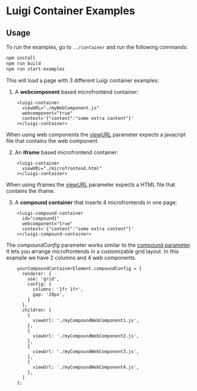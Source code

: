 
# Luigi Container Examples

## Usage
To run the examples, go to `../container` and run the following commands:

```bash
npm install
npm run build
npm run start-examples
```
This will load a page with 3 different Luigi container examples:

1. A **webcomponent** based microfrontend container:
```
    <luigi-container
      viewURL="./myWebComponent.js"
      webcomponent="true"
      context='{"content":"some extra content"}'
    ></luigi-container>
```
When using web components the [viewURL](https://docs.luigi-project.io/docs/navigation-parameters-reference?section=viewurl) parameter expects a javacript file that contains the web component.

2. An **iframe** based microfrontend container:
```
    <luigi-container
      viewURL="./microfrontend.html"
    ></luigi-container>
```
When using iframes the [viewURL](https://docs.luigi-project.io/docs/navigation-parameters-reference?section=viewurl) parameter expects a HTML file that contains the iframe.

3. A **compound container** that inserts 4 microfrontends in one page:
```
    <luigi-compound-container
      id="compound1"
      webcomponent="true"
      context='{"content":"some extra content"}'
    ></luigi-compound-container>
```
The *compoundConfig* parameter works similar to the [compound parameter](https://docs.luigi-project.io/docs/navigation-parameters-reference?section=compound). It lets you arrange microfrontends in a customizable grid layout. In this example we have 2 columns and 4 web components.

```
    yourCompoundContainerElement.compoundConfig = {
      renderer: { 
        use: 'grid', 
        config: { 
          columns: '1fr 1fr', 
          gap: '20px',
        } 
      },
      children: [
        {
          viewUrl: './myCompoundWebComponent1.js',
        },
        {
          viewUrl: './myCompoundWebComponent2.js',
        },
        {
          viewUrl: './myCompoundWebComponent3.js',
        },
        {
          viewUrl: './myCompoundWebComponent4.js',
        },
      ]
    };
```

